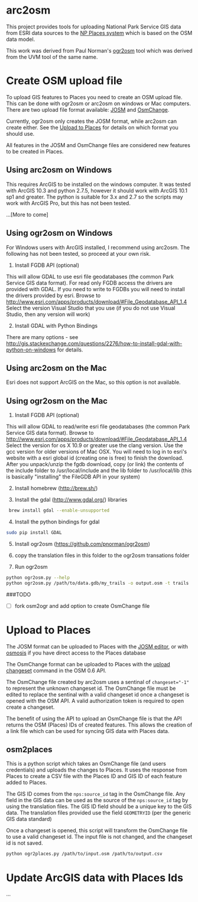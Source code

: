 arc2osm
=======

This project provides tools for uploading National Park Service GIS data
from ESRI data sources to the [NP Places system](https://github.com/nationalparkservice/places-api)
which is based on the OSM data model.

This work was derived from Paul Norman's [ogr2osm](https://github.com/pnorman/ogr2osm) tool which was derived from
the UVM tool of the same name.


Create OSM upload file
======================

To upload GIS features to Places you need to create an OSM upload file.
This can be done with ogr2osm or arc2osm on windows or Mac computers.
There are two upload file format available: [JOSM](http://wiki.openstreetmap.org/wiki/JOSM_file_format)
and [OsmChange](http://wiki.openstreetmap.org/wiki/OsmChange).

Currently, ogr2osm only creates the JOSM format, while arc2osm can create either.
See the [Upload to Places](https://github.com/regan-sarwas/arc2osm#upload-to-places)
for details on which format you should use.

All features in the JOSM and OsmChange files are considered new features to
be created in Places.


Using arc2osm on Windows
------------------------

This requires ArcGIS to be installed on the windows computer.  It was tested
with ArcGIS 10.3 and python 2.7.5, however it should work with ArcGIS 10.1 sp1
and greater.  The python is suitable for 3.x and 2.7 so the scripts may work
with ArcGIS Pro, but this has not been tested.

...[More to come]


Using ogr2osm on Windows
------------------------

For Windows users with ArcGIS installed, I recommend using arc2osm.
The following has not been tested, so proceed at your own risk.

1) Install FGDB API (optional)

This will allow GDAL to use esri file geodatabases (the common Park
Service GIS data format). For read only FGDB access the drivers are provided
with GDAL.  If you need to write to FGDBs you will need to install the drivers
provided by esri. Browse to http://www.esri.com/apps/products/download/#File_Geodatabase_API_1.4
Select the version Visual Studio that you use (if you do not use Visual Studio,
then any version will work)

2) Install GDAL with Python Bindings

There are many options - see http://gis.stackexchange.com/questions/2276/how-to-install-gdal-with-python-on-windows
for details.


Using arc2osm on the Mac
------------------------

Esri does not support ArcGIS on the Mac, so this option is not available.


Using ogr2osm on the Mac
------------------------

1) Install FGDB API (optional)

This will allow GDAL to read/write esri file geodatabases (the common Park
Service GIS data format).  Browse to http://www.esri.com/apps/products/download/#File_Geodatabase_API_1.4
Select the version for os X 10.9 or greater use the clang version.  Use
the gcc version for older versions of Mac OSX.  You will need to log in to
esri's website with a esri global id (creating one is free) to finish the download.
After you unpack/unzip the fgdb download, copy (or link) the contents of the include folder
to /usr/local/include and the lib folder to /usr/local/lib (this is basically "installing"
the FileGDB API in your system)

2) Install homebrew (http://brew.sh/)

3) Install the gdal (http://www.gdal.org/) libraries

```bash
 brew install gdal --enable-unsupported
```

4) Install the python bindings for gdal

```bash
sudo pip install GDAL
```

5) Install ogr2osm (https://github.com/pnorman/ogr2osm)

6) copy the translation files in this folder to the ogr2osm transations folder

7) Run ogr2osm

```bash
python ogr2osm.py --help
python ogr2osm.py /path/to/data.gdb/my_trails -o output.osm -t trails
```

###TODO

- [ ] fork osm2ogr and add option to create OsmChange file


Upload to Places
================

The JOSM format can be uploaded to Places with the [JOSM editor](http://wiki.openstreetmap.org/wiki/JOSM),
or with [osmosis](http://wiki.openstreetmap.org/wiki/Osmosis) if you have direct access to the Places database

The OsmChange format can be uploaded to Places with the
[upload changeset](http://wiki.openstreetmap.org/wiki/API_v0.6#Diff_upload:_POST_.2Fapi.2F0.6.2Fchangeset.2F.23id.2Fupload)
command in the OSM 0.6 API.

The OsmChange file created by arc2osm uses a sentinal of `changeset="-1"` to
represent the unknown changeset id.  The OsmChange file must be edited to
replace the sentinal with a valid changeset id once a changeset is opened with
the OSM API.  A valid authorization token is required to open create a changeset.

The benefit of using the API to upload an OsmChange file is that the API returns
the OSM (Places) IDs of created features.  This allows the creation of a link
file which can be used for syncing GIS data with Places data.

osm2places
----------

This is a python script which takes an OsmChange file (and users credentials)
and uploads the changes to Places.  It uses the response from Places to create
a CSV file with the Places ID and GIS ID of each feature added to Places.

The GIS ID comes from the `nps:source_id` tag in the OsmChange file.  Any field in
the GIS data can be used as the source of the `nps:source_id` tag by using the
translation files.  The GIS ID field should be a unique key to the GIS data.
The translation files provided use the field `GEOMETRYID` (per the generic
GIS data standard)

Once a changeset is opened, this script will transform the OsmChange file to
use a valid changeset id. The input file is not changed, and the changeset id
is not saved.

```bash
python ogr2places.py /path/to/input.osm /path/to/output.csv
```

Update ArcGIS data with Places Ids
==================================

...
